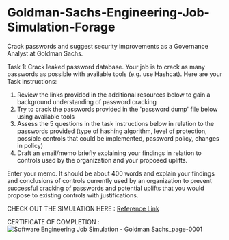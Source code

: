 # Goldman-Sachs-Engineering-Job-Simulation-Forage
Crack passwords and suggest security improvements as a Governance Analyst at Goldman Sachs.

Task 1: Crack leaked password database.
Your job is to crack as many passwords as possible with available tools (e.g. use Hashcat).
Here are your Task instructions:

1. Review the links provided in the additional resources below to gain a background understanding of password cracking
2. Try to crack the passwords provided in the 'password dump' file below using available tools
3. Assess the 5 questions in the task instructions below in relation to the passwords provided (type of hashing algorithm, level of protection, possible controls that could be implemented, password policy, changes in policy)
4. Draft an email/memo briefly explaining your findings in relation to controls used by the organization and your proposed uplifts.

Enter your memo. It should be about 400 words and explain your findings and conclusions of controls currently used by an organization to prevent successful cracking of passwords and potential uplifts that you would propose to existing controls with justifications.

CHECK OUT THE SIMULATION HERE : [Reference Link](https://www.theforage.com/simulations/goldman-sachs/software-engineering-unei)

CERTIFICATE OF COMPLETION : 
![Software Engineering Job Simulation - Goldman Sachs_page-0001](https://github.com/prajwalchapke055/Task-3-Snake-Game-using-Java/assets/122814333/3bf0b232-77ab-4847-8828-7b7ae7e9984a)
